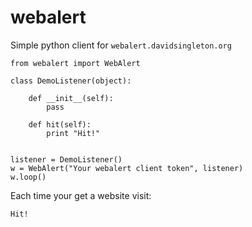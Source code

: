 webalert
========

Simple python client for `webalert.davidsingleton.org`

```
from webalert import WebAlert

class DemoListener(object):

    def __init__(self):
        pass

    def hit(self):
        print "Hit!"


listener = DemoListener()
w = WebAlert("Your webalert client token", listener)
w.loop()

```

Each time your get a website visit:
```
Hit!
```